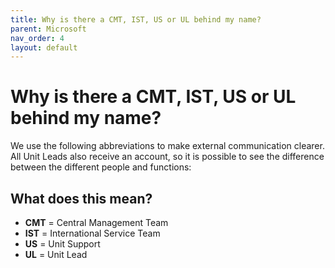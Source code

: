 ```yaml
---
title: Why is there a CMT, IST, US or UL behind my name?
parent: Microsoft
nav_order: 4
layout: default
---
```


# Why is there a CMT, IST, US or UL behind my name?

We use the following abbreviations to make external communication clearer.  
All Unit Leads also receive an account, so it is possible to see the difference between the different people and functions:

## What does this mean?

- **CMT** = Central Management Team  
- **IST** = International Service Team  
- **US** = Unit Support  
- **UL** = Unit Lead
